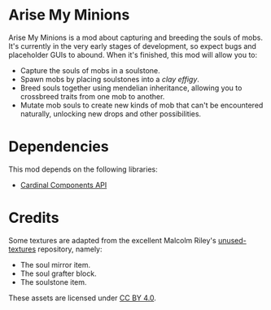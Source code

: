 # Arise My Minions

Arise My Minions is a mod about capturing and breeding the souls of mobs. It's currently in the very early stages of development, so expect bugs and placeholder GUIs to abound. When it's finished, this mod will allow you to:

* Capture the souls of mobs in a soulstone.
* Spawn mobs by placing soulstones into a *clay effigy*.
* Breed souls together using mendelian inheritance, allowing you to crossbreed traits from one mob to another.
* Mutate mob souls to create new kinds of mob that can't be encountered naturally, unlocking new drops and other possibilities.

# Dependencies

This mod depends on the following libraries:

* [Cardinal Components API](https://github.com/OnyxStudios/Cardinal-Components-API)

# Credits

Some textures are adapted from the excellent Malcolm Riley's [unused-textures](https://github.com/malcolmriley/unused-textures) repository, namely:

* The soul mirror item.
* The soul grafter block.
* The soulstone item.

These assets are licensed under [CC BY 4.0](https://creativecommons.org/licenses/by/4.0/).